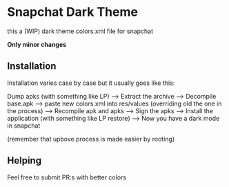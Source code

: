 # Snapchat Dark Theme
this a (WIP) dark theme colors.xml file for snapchat

**Only minor changes**

## Installation
Installation varies case by case but it usually goes like this:

Dump apks (with something like LP) --> Extract the archive --> Decompile base.apk --> paste new colors.xml into res/values (overriding old the one in the process) --> Recompile apk and apks --> Sign the apks --> Install the application (with something like LP restore) --> Now you have a dark mode in snapchat

(remember that upbove process is made easier by rooting)

## Helping
Feel free to submit PR:s with better colors
